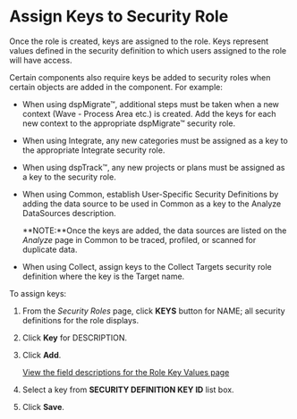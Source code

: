 # Assign Keys to Security Role

Once the role is created, keys are assigned to the role. Keys represent
values defined in the security definition to which users assigned to the
role will have access.

Certain components also require keys be added to security roles when
certain objects are added in the component. For example:

  - When using dspMigrate™, additional steps must be taken when a new
    context (Wave - Process Area etc.) is created. Add the keys for each
    new context to the appropriate dspMigrate™ security role.

  - When using Integrate, any new categories must be assigned as a key
    to the appropriate Integrate security role.

  - When using dspTrack™, any new projects or plans must be assigned as
    a key to the security role.

  - When using Common, establish User-Specific Security Definitions by
    adding the data source to be used in Common as a key to the Analyze
    DataSources description.
    
    **NOTE:**Once the keys are added, the data sources are listed on the
    <span style="font-style: italic;">Analyze</span> page in Common to
    be traced, profiled, or scanned for duplicate data.

  - When using Collect, assign keys to the Collect Targets security role
    definition where the key is the Target name.

To assign keys:

1.  From the *Security Roles* page, click **KEYS** button for NAME; all
    security definitions for the role displays.

2.  Click **Key** for DESCRIPTION.

3.  Click **Add**.
    
    [View the field descriptions for the Role Key Values
    page](../Page_Desc/Role_Key_Values.htm)

4.  Select a key from **SECURITY DEFINITION KEY ID** list box.

5.  Click **Save**.
